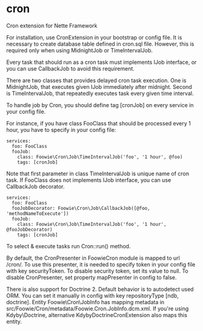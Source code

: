 cron
====

Cron extension for Nette Framework

For installation, use CronExtension in your bootstrap or config file. It is necessary to create database table defined in cron.sql file.
However, this is required only when using MidnightJob or TimeIntervalJob.

Every task that should run as a cron task must implements IJob interface, or you can use CallbackJob to avoid this requirement.

There are two classes that provides delayed cron task execution. One is MidnightJob, that executes given IJob immediately after midnight.
Second is TimeIntervalJob, that repeatedly executes task every given time interval.

To handle job by Cron, you should define tag [cronJob] on every service in your config file.

For instance, if you have class FooClass that should be processed every 1 hour, you have to specify in your config file:

```
services:
  foo: FooClass
  fooJob:
    class: Foowie\Cron\Job\TimeIntervalJob('foo', '1 hour', @foo)
    tags: [cronJob]
```

Note that first parameter in class TimeIntervalJob is unique name of cron task. If FooClass does not implements IJob interface, you can use CallbackJob decorator.

```
services:
  foo: FooClass
  fooJobDecorator: Foowie\Cron\Job\CallbackJob([@foo, 'methodNameToExecute'])
  fooJob:
    class: Foowie\Cron\Job\TimeIntervalJob('foo', '1 hour', @fooJobDecorator)
    tags: [cronJob]
```

To select & execute tasks run Cron::run() method.

By default, the CronPresenter in FoowieCron module is mapped to url /cron/<token>. To use this presenter, it is needed to specify token in your config file with key securityToken.
To disable security token, set its value to null. To disable CronPresenter, set property mapPresenter in config to false.

There is also support for Doctrine 2. Default behavior is to autodetect used ORM. You can set it manually in config with key repositoryType [ndb, doctrine].
Entity Foowie\Cron\JobInfo has mapping metadata in src/Foowie/Cron/metadata/Foowie.Cron.JobInfo.dcm.xml. If you're using Kdyby\Doctrine, alternative KdybyDoctrineCronExtension also maps this entity.
